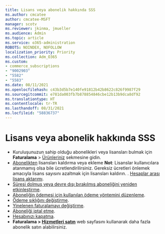```yaml
---
title: Lisans veya abonelik hakkında SSS
ms.author: cmcatee
author: cmcatee-MSFT
manager: scotv
ms.reviewer: jkinma, jmueller
ms.audience: Admin
ms.topic: article
ms.service: o365-administration
ROBOTS: NOINDEX, NOFOLLOW
localization_priority: Priority
ms.collection: Adm_O365
ms.custom:
- commerce_subscriptions
- "9002903"
- "5582"
- "5583"
ms.date: 08/11/2021
ms.openlocfilehash: c43b3d5b7e140fe91812b42b8622c826f9987f29
ms.sourcegitcommit: e781da003fb7b878854846cbe12b13b9dca8df92
ms.translationtype: HT
ms.contentlocale: tr-TR
ms.lasthandoff: 08/31/2021
ms.locfileid: "58836737"
---
```

# <a name="license-or-subscription-faq"></a>Lisans veya abonelik hakkında SSS

- Kuruluşunuzun sahip olduğu abonelikleri veya lisansları bulmak için **Faturalama** > [Ürünleriniz](https://go.microsoft.com/fwlink/p/?linkid=842054) sekmesine gidin.
- [Abonelikten](https://docs.microsoft.com/alchemyinsights/how-to-add-or-reduce-licenses) lisansları kaldırma veya ekleme
    **Not**: Lisanslar kullanıcılara atanmamış olsa bile ücretlendirilirsiniz. Gereksiz ücretleri önlemek amacıyla lisans sayısını azaltmak için lisansları kaldırın.
. [Hesaplar arası lisans aktarımı](https://docs.microsoft.com/alchemyinsights/transfer-licenses-between-tenants).
- [Süresi dolmuş veya devre dışı bırakılmış aboneliğini yeniden etkinleştirme](https://go.microsoft.com/fwlink/p/?linkid=2117519).
- [Aboneliğin ödemesi için kullanılan ödeme yöntemini düzenleme](https://go.microsoft.com/fwlink/p/?linkid=2117167).
- [Ödeme sıklığını değiştirme](https://go.microsoft.com/fwlink/p/?linkid=2119112).
- [Yinelenen faturalamayı değiştirme](https://go.microsoft.com/fwlink/p/?linkid=2119216).
- [Aboneliği iptal etme](https://go.microsoft.com/fwlink/p/?linkid=2119113).
- [Hesabınızı kapatma](https://docs.microsoft.com/alchemyinsights/how-to-close-your-account).
- **Faturalama > [Hizmetleri satın](https://go.microsoft.com/fwlink/p/?linkid=868433)** web sayfasını kullanarak daha fazla abonelik satın alabilirsiniz.